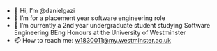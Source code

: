 - 👋 Hi, I’m @danielgazi
- 👀 I’m for a placement year software engineering role
- 🌱 I’m currently a 2nd year undergraduate student studying Software Engineering BEng Honours at the University of Westminster
- 📫 How to reach me: w1830011@my.westminster.ac.uk

<!---
danielgazi/danielgazi is a ✨ special ✨ repository because its `README.md` (this file) appears on your GitHub profile.
You can click the Preview link to take a look at your changes.
--->

